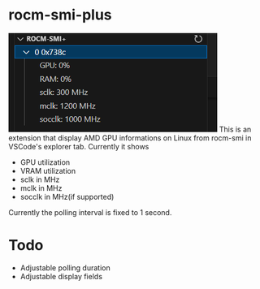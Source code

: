 # rocm-smi-plus
![Demo](images/demo.png)
This is an extension that display AMD GPU informations on Linux from rocm-smi in VSCode's explorer tab. Currently it shows
 - GPU utilization
 - VRAM utilization
 - sclk in MHz
 - mclk in MHz
 - socclk in MHz(if supported)

Currently the polling interval is fixed to 1 second.

# Todo
 - Adjustable polling duration
 - Adjustable display fields